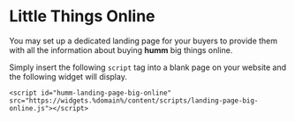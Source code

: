 # Little Things Online

You may set up a dedicated landing page for your buyers to provide them with all the information about buying **humm** big things online.

Simply insert the following <code>script</code> tag into a blank page on your website and the following widget will display.

```
<script id="humm-landing-page-big-online" src="https://widgets.%domain%/content/scripts/landing-page-big-online.js"></script>
```

<script id="humm-landing-page-big-online" src="https://widgets.%domain%/content/scripts/landing-page-big-online.js"></script>
